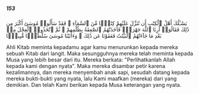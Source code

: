 ##### 153

<span class="ayah">يَسْـَٔلُكَ أَهْلُ ٱلْكِتَٰبِ أَن تُنَزِّلَ عَلَيْهِمْ كِتَٰبًۭا مِّنَ ٱلسَّمَآءِ ۚ فَقَدْ سَأَلُوا۟ مُوسَىٰٓ أَكْبَرَ مِن ذَٰلِكَ فَقَالُوٓا۟ أَرِنَا ٱللَّهَ جَهْرَةًۭ فَأَخَذَتْهُمُ ٱلصَّٰعِقَةُ بِظُلْمِهِمْ ۚ ثُمَّ ٱتَّخَذُوا۟ ٱلْعِجْلَ مِنۢ بَعْدِ مَا جَآءَتْهُمُ ٱلْبَيِّنَٰتُ فَعَفَوْنَا عَن ذَٰلِكَ ۚ وَءَاتَيْنَا مُوسَىٰ سُلْطَٰنًۭا مُّبِينًۭا</span>

<span class="ayah_translation">Ahli Kitab meminta kepadamu agar kamu menurunkan kepada mereka sebuah Kitab dari langit. Maka sesungguhnya mereka telah meminta kepada Musa yang lebih besar dari itu. Mereka berkata: "Perlihatkanlah Allah kepada kami dengan nyata". Maka mereka disambar petir karena kezalimannya, dan mereka menyembah anak sapi, sesudah datang kepada mereka bukti-bukti yang nyata, lalu Kami maafkan (mereka) dari yang demikian. Dan telah Kami berikan kepada Musa keterangan yang nyata.</span>
